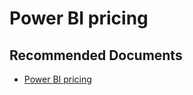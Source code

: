   <properties
	pageTitle="billing or pricing"
	description="billing or pricing"
	service="microsoft.PowerBIDedicated"
	resource="capacities"
	authors="pjfreitas"
	ms.author="pfreitas"	
	displayOrder="1200"
	selfHelpType="generic"
	supportTopicIds="32628072"
	productPesIds="16334"
	cloudEnvironments="public, MoonCake, fairfax" 
	articleId="2c6b5f03-abfa-e0fd-2071-b9990ef0bfe3"
	ownershipId="ASEP_ContentService_Placeholder"
/>

# Power BI pricing

## **Recommended Documents**

* [Power BI pricing](https://powerbi.microsoft.com/pricing/)
